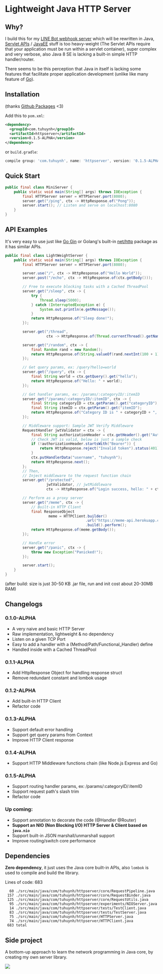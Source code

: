 # Lightweight Java HTTP Server

## Why?

I build this for my [LINE Bot webhook server](https://github.com/huynhminhtufu/line-bot) which will be rewritten in Java, [Servlet APIs](https://docs.oracle.com/javaee/7/api/javax/servlet/package-summary.html) / [JavaEE](https://www.oracle.com/java/technologies/java-ee-glance.html) stuff is too heavy-weight (The Servlet APIs require that your application must be run within a servlet container), super complex and very verbose, also Java 8 SE is lacking a built-in simple HTTP handler/router.

There seems to be this perception that Java in itself is lacking some features that facilitate proper application development (unlike like many feature of [Go](https://golang.org/pkg/net/http/)).

## Installation

(thanks [Github Packages](https://github.com/huynhminhtufu/httpserver/packages/309436) <3)

Add this to `pom.xml`:

```xml
<dependency>
  <groupId>com.tuhuynh</groupId>
  <artifactId>httpserver</artifactId>
  <version>0.1.5-ALPHA</version>
</dependency>
```

or `build.gradle`:

```groovy
compile group: 'com.tuhuynh', name: 'httpserver', version: '0.1.5-ALPHA'
```

## Quick Start

```java
public final class MiniServer {
    public static void main(String[] args) throws IOException {
        final HTTPServer server = HTTPServer.port(8080);
        server.get("/ping", ctx -> HttpResponse.of("Pong"));
        server.start(); // Listen and serve on localhost:8080
    }
}
```

## API Examples

It's very easy to use just like [Go Gin](https://github.com/gin-gonic/gin) or Golang's built-in [net/http](https://golang.org/pkg/net/http/) package as it has similar APIs.

```java
public final class LightWeightServer {
    public static void main(String[] args) throws IOException {
        final HTTPServer server = HTTPServer.port(8080);

        server.use("/", ctx -> HttpResponse.of("Hello World"));
        server.post("/echo", ctx -> HttpResponse.of(ctx.getBody()));

        // Free to execute blocking tasks with a Cached ThreadPool
        server.get("/sleep", ctx -> {
            try {
                Thread.sleep(5000);
            } catch (InterruptedException e) {
                System.out.println(e.getMessage());
            }
            return HttpResponse.of("Sleep done!");
        });

        server.get("/thread",
                   ctx -> HttpResponse.of(Thread.currentThread().getName()));

        server.get("/random", ctx -> {
            final Random rand = new Random();
            return HttpResponse.of(String.valueOf(rand.nextInt(100 + 1)));
        });

        // Get query params, ex: /query?hello=world
        server.get("/query", ctx -> {
            final String world = ctx.getQuery().get("hello");
            return HttpResponse.of("Hello: " + world);
        });

        // Get handler params, ex: /params/:categoryID/:itemID
        server.get("/params/:categoryID/:itemID", ctx -> {
            final String categoryID = ctx.getParam().get("categoryID");
            final String itemID = ctx.getParam().get("itemID");
            return HttpResponse.of("Category ID is " + categoryID + ", Item ID is " + itemID);
        });

        // Middleware support: Sample JWT Verify Middleware
        RequestHandler jwtValidator = ctx -> {
            final String authorizationHeader = ctx.getHeader().get("Authorization");
            // Check JWT is valid, below is just a sample check
            if (!authorizationHeader.startsWith("Bearer")) {
                return HttpResponse.reject("Invalid token").status(401);
            }
            ctx.putHandlerData("username", "tuhuynh");
            return HttpResponse.next();
        };
        // Then,
        // Inject middleware to the request function chain
        server.get("/protected",
                   jwtValidator, // jwtMiddleware
                   ctx -> HttpResponse.of("Login success, hello: " + ctx.getData("username")));

        // Perform as a proxy server
        server.get("/meme", ctx -> {
            // Built-in HTTP Client
            final ResponseObject
                    meme = HTTPClient.builder()
                                     .url("https://meme-api.herokuapp.com/gimme").method("GET")
                                     .build().perform();
            return HttpResponse.of(meme.getBody());
        });

        // Handle error
        server.get("/panic", ctx -> {
            throw new Exception("Panicked!");
        });

        server.start();
    }
}
```

(after build: size is just 30-50 KB .jar file, run and init cost about 20-30MB RAM)

## Changelogs

### 0.1.0-ALPHA

- A very naive and basic HTTP Server
- Raw implementation, lightweight & no dependency
- Listen on a given TCP Port
- Easy to add a handler with a (Method/Path/Functional_Handler) define
- Handled inside with a Cached ThreadPool

### 0.1.1-ALPHA

- Add HttpResponse Object for handling response struct
- Remove redundant constant and lombok usage

### 0.1.2-ALPHA

- Add built-in HTTP Client
- Refactor code

### 0.1.3-ALPHA

- Support default error handling
- Support get query params from Context
- Improve HTTP Client response

### 0.1.4-ALPHA

- Support HTTP Middleware functions chain (like Node.js Express and Go)

### 0.1.5-ALPHA

- Support routing handler params, ex: /params/:categoryID/:itemID
- Support request path's slash trim
- Refactor code

### Up coming:

- Support annotation to decorate the code (@Handler @Router)
- **Support an NIO (Non Blocking I/O) HTTP Server & Client based on `java.nio`**
- Support built-in JSON marshall/unmarshall support
- Improve routing/switch core performance

## Dependencies

**Zero dependency**, it just uses the Java core built-in APIs, also `lombok` is used to compile and build the library.

Lines of code: 683
```
  60 ./src/main/java/com/tuhuynh/httpserver/core/RequestPipeline.java
 157 ./src/main/java/com/tuhuynh/httpserver/core/RequestBinder.java
 125 ./src/main/java/com/tuhuynh/httpserver/core/RequestUtils.java
  95 ./src/main/java/com/tuhuynh/httpserver/experiments/NIOServer.java
  14 ./src/main/java/com/tuhuynh/httpserver/tests/TestClient.java
  83 ./src/main/java/com/tuhuynh/httpserver/tests/TestServer.java
  75 ./src/main/java/com/tuhuynh/httpserver/HTTPServer.java
  74 ./src/main/java/com/tuhuynh/httpserver/HTTPClient.java
 683 total
```

## Side project

A bottom-up approach to learn the network programming in Java core, by creating my own server library.

![](https://miro.medium.com/max/1400/1*ziPHz443ne9yNwK0CmA0lQ.png)